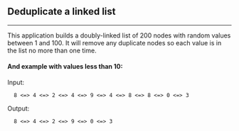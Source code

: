## Deduplicate a linked list
----

This application builds a doubly-linked list of 200 nodes with random values between 1 and 100. It will remove any duplicate nodes so each value is in the list no more than one time. 

#### And example with values less than 10: 

Input:

      8 <=> 4 <=> 2 <=> 4 <=> 9 <=> 4 <=> 8 <=> 8 <=> 0 <=> 3

Output:

      8 <=> 4 <=> 2 <=> 9 <=> 0 <=> 3
